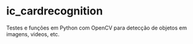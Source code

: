 # ic_cardrecognition
Testes e funções em Python com OpenCV para detecção de objetos em imagens, videos, etc.
